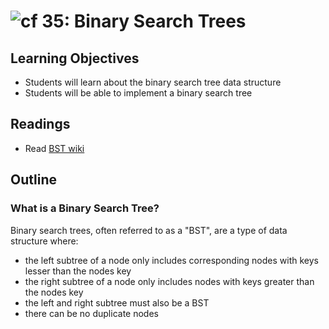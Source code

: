 ![cf](http://i.imgur.com/7v5ASc8.png) 35: Binary Search Trees
===

## Learning Objectives
* Students will learn about the binary search tree data structure
* Students will be able to implement a binary search tree

## Readings
* Read [BST wiki](https://en.wikipedia.org/wiki/Binary_search_tree)

## Outline

### What is a Binary Search Tree?
Binary search trees, often referred to as a "BST", are a type of data structure where:
* the left subtree of a node only includes corresponding nodes with keys lesser than the nodes key
* the right subtree of a node only includes nodes with keys greater than the nodes key
* the left and right subtree must also be a BST
* there can be no duplicate nodes
